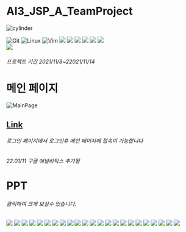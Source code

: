 
# AI3_JSP_A_TeamProject <a id="cylinder">
![cylinder](https://capsule-render.vercel.app/api?type=cylinder&color=auto&text=AI3%20jsp%20TeamProject&&fontAlignY=45&fontSize=40&height=150&animation=scaleIng&desc=21.11.8~11.13&descAlignY=70)  

![Git](https://img.shields.io/badge/git-%23F05033.svg?style=for-the-badge&logo=git&logoColor=white)
![Linux](https://img.shields.io/badge/Linux-FCC624?style=for-the-badge&logo=linux&logoColor=black)
![Vim](https://img.shields.io/badge/VIM-%2311AB00.svg?style=for-the-badge&logo=vim&logoColor=white)
<img src="https://img.shields.io/badge/HTML5-E34F26?style=for-the-badge&logo=html5&logoColor=white">
<img src="https://img.shields.io/badge/CSS3-1572B6?style=for-the-badge&logo=css3&logoColor=white">
<img src="https://img.shields.io/badge/Bootstrap-7952B3?style=for-the-badge&logo=bootstrap&logoColor=white">
<img src="https://img.shields.io/badge/JAVA-007396?style=for-the-badge&logo=java&logoColor=white">
<img src="https://img.shields.io/badge/Eclipse-2c2255?style=for-the-badge&logo=eclipse&logoColor=white">
<img src="https://img.shields.io/badge/Tomcat-F8DC75?style=for-the-badge&logo=ApacheTomcat&logoColor=white">  
<img src="https://img.shields.io/badge/Mysql-4479A1?style=for-the-badge&logo=mysql&logoColor=white">
  
###### 프로젝트 기간 2021/11/8~22021/11/14

  
# 메인 페이지
  ![MainPage](https://github.com/gyu-hwan/AI3_JSP_A_TeamProject/blob/main/PPT/C.jpg?raw=true)
  ## [Link](https://gyuhwan.com)
  ###### 로그인 페이지에서 로그인후 메인 페이지에 접속이 가능합니다
  ###### 22.01/11 구글 애널리틱스 추가됨
  # PPT
  ###### 클릭하여 크게 보실수 있습니다.
  ![](https://github.com/gyu-hwan/AI3_JSP_A_TeamProject/blob/main/PPT/0001.jpg?raw=true)
  ![](https://github.com/gyu-hwan/AI3_JSP_A_TeamProject/blob/main/PPT/0002.jpg?raw=true)
  ![](https://github.com/gyu-hwan/AI3_JSP_A_TeamProject/blob/main/PPT/0003.jpg?raw=true)
  ![](https://github.com/gyu-hwan/AI3_JSP_A_TeamProject/blob/main/PPT/0004.jpg?raw=true)
  ![](https://github.com/gyu-hwan/AI3_JSP_A_TeamProject/blob/main/PPT/0005.jpg?raw=true)
  ![](https://github.com/gyu-hwan/AI3_JSP_A_TeamProject/blob/main/PPT/0006.jpg?raw=true)
  ![](https://github.com/gyu-hwan/AI3_JSP_A_TeamProject/blob/main/PPT/0007.jpg?raw=true)
  ![](https://github.com/gyu-hwan/AI3_JSP_A_TeamProject/blob/main/PPT/0008.jpg?raw=true)
  ![](https://github.com/gyu-hwan/AI3_JSP_A_TeamProject/blob/main/PPT/0009.jpg?raw=true)
  ![](https://github.com/gyu-hwan/AI3_JSP_A_TeamProject/blob/main/PPT/0010.jpg?raw=true)
  ![](https://github.com/gyu-hwan/AI3_JSP_A_TeamProject/blob/main/PPT/0011.jpg?raw=true)
  ![](https://github.com/gyu-hwan/AI3_JSP_A_TeamProject/blob/main/PPT/0012.jpg?raw=true)
  ![](https://github.com/gyu-hwan/AI3_JSP_A_TeamProject/blob/main/PPT/0013.jpg?raw=true)
  ![](https://github.com/gyu-hwan/AI3_JSP_A_TeamProject/blob/main/PPT/0014.jpg?raw=true)
  ![](https://github.com/gyu-hwan/AI3_JSP_A_TeamProject/blob/main/PPT/0015.jpg?raw=true)
  ![](https://github.com/gyu-hwan/AI3_JSP_A_TeamProject/blob/main/PPT/0016.jpg?raw=true)
  ![](https://github.com/gyu-hwan/AI3_JSP_A_TeamProject/blob/main/PPT/0017.jpg?raw=true)
  ![](https://github.com/gyu-hwan/AI3_JSP_A_TeamProject/blob/main/PPT/0018.jpg?raw=true)
  ![](https://github.com/gyu-hwan/AI3_JSP_A_TeamProject/blob/main/PPT/0019.jpg?raw=true)
  ![](https://github.com/gyu-hwan/AI3_JSP_A_TeamProject/blob/main/PPT/0020.jpg?raw=true)
  ![](https://github.com/gyu-hwan/AI3_JSP_A_TeamProject/blob/main/PPT/0021.jpg?raw=true)
  ![](https://github.com/gyu-hwan/AI3_JSP_A_TeamProject/blob/main/PPT/0022.jpg?raw=true)
  ![](https://github.com/gyu-hwan/AI3_JSP_A_TeamProject/blob/main/PPT/0023.jpg?raw=true)
  
  
  
